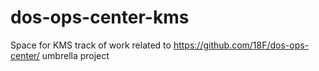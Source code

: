 # dos-ops-center-kms
Space for KMS track of work related to https://github.com/18F/dos-ops-center/ umbrella project
